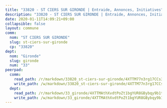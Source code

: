 ```yaml
---
title: "33820 - ST CIERS SUR GIRONDE | Entraide, Annonces, Initiatives"
description: "33820 - ST CIERS SUR GIRONDE | Entraide, Annonces, Initiatives"
date: 2020-01-11T14:09:21+09:00
collapsible: false
layout: commune
comm:
  nom: "ST CIERS SUR GIRONDE"
  slug: st-ciers-sur-gironde
  cp: "33820"
dept:
  nom: "Gironde"
  slug: gironde
  num: "33"
peerpad:
  comm:
    read_path: /r/markdown/33820_st-ciers-sur-gironde/4XTTM77n3rg17CCs3Wug8oWuGVtL49gQB2KsnXtvJ6JJjJU5w
    write_path: /w/markdown/33820_st-ciers-sur-gironde/4XTTM77n3rg17CCs3Wug8oWuGVtL49gQB2KsnXtvJ6JJjJU5w-K3TgURSgjgWSsEtampS39u8eYnc68siN1Lct97mt2mJS8FAxuq6X4M8b6ckRUqRBLAcViDirEyvSrUqJLeMe7fKLJgnnDvvMoYUhGxyUhG3d4s4h8bmNSurqheFvWBjp3DsmhKN9
  dept:
    read_path: /r/markdown/33_gironde/4XTTMAthXvdtPoZt1bgYUR8GBybqy9b1tLUaaKDw5iKj57LRt
    write_path: /w/markdown/33_gironde/4XTTMAthXvdtPoZt1bgYUR8GBybqy9b1tLUaaKDw5iKj57LRt-K3TgU8ogmN5s8hbKrZhkV9P1KQiFepNWXjoYRvdMTW1jt7eRXTmrjG677tN9mcUTsALjzYGgb8mvcrYPJn2Jd8cTiBmF9aZcbgdcQL1kzCPJnSf6X8tpEcGPdTr5qT6cQqEpt6oQ
---
```


